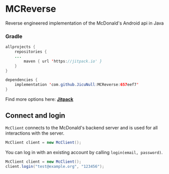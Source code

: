 # MCReverse
 Reverse engineered implementation of the McDonald's Android api in Java

### Gradle
```java
allprojects {
    repositories {
	...
        maven { url 'https://jitpack.io' }
    }
}
```
```java
dependencies {
    implementation 'com.github.JicuNull:MCReverse:657eef7'
}
```
Find more options here: **[Jitpack](https://jitpack.io/#JicuNull/MCReverse)**

## Connect and login
`McClient` connects to the McDonald's backend server and is used for all interactions with the server.

```java
McClient client = new McClient();
```
You can log in with an existing account by calling `login(email, password)`.
```java
McClient client = new McClient();
client.login("test@example.org", "123456");
```
